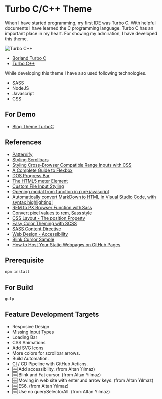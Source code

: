 # Turbo C/C++ Theme

When I have started programming, my first IDE was Turbo C. With helpful documents I have learned the C programming language. Turbo C has an important place in my heart. For showing my admiration, I have developed this theme.

![Turbo C++](https://upload.wikimedia.org/wikipedia/commons/1/16/Turbo_CPP_Compiler.jpg)

- [Borland Turbo C](https://en.wikipedia.org/wiki/Borland_Turbo_C)
- [Turbo C++](https://en.wikipedia.org/wiki/Turbo_C%2B%2B)

While developing this theme I have also used following technologies.

- SASS
- NodeJS
- Javascript
- CSS

## For Demo

- [Blog Theme TurboC](https://fatihtatoglu.github.io/blog-theme-turboc/)

## References

- [Patternify](http://www.patternify.com)
- [Styling Scrollbars](https://webkit.org/blog/363/styling-scrollbars)
- [Styling Cross-Browser Compatible Range Inputs with CSS](https://css-tricks.com/styling-cross-browser-compatible-range-inputs-css/)
- [A Complete Guide to Flexbox](https://css-tricks.com/snippets/css/a-guide-to-flexbox/)
- [DOS Progress Bar](https://dribbble.com/shots/6647884-Daily-UI-086-Progress-Bar)
- [The HTML5 meter Element](https://css-tricks.com/html5-meter-element/#:~:text=The%20meter%20element%20represents%20a,also%20known%20as%20a%20gauge)
- [Custom File Input Styling](https://css-tricks.com/snippets/css/custom-file-input-styling-webkitblink/)
- [Opening modal from function in pure javascript](https://stackoverflow.com/questions/51759599/opening-modal-from-function-in-pure-javascript/51759691)
- [Automatically convert MarkDown to HTML in Visual Studio Code, with syntax highlighting!](https://communary.net/2016/05/23/automatically-convert-markdown-to-html-in-visual-studio-code-with-syntax-highlighting/)
- [REM to PX Browser Function with Sass](https://davidwalsh.name/rem-px-browser-function-sass)
- [Convert pixel values to rem, Sass style](https://medium.com/@bhargav3shah/scss-convert-pixel-values-to-rem-using-functions-f1cef575edfd)
- [CSS Layout - The position Property](https://www.w3schools.com/css/css_positioning.asp)
- [Easy Color Theming with SCSS](https://medium.com/@dmitriy.borodiy/easy-color-theming-with-scss-bc38fd5734d1)
- [SASS Content Directive](https://thoughtbot.com/blog/sasss-content-directive)
- [Web Design - Accessibility](https://www.w3.org/standards/webdesign/accessibility)
- [Blink Cursor Sample](https://codepen.io/amit_merchant/pen/qBjvvzL)
- [How to Host Your Static Webpages on GitHub Pages](https://www.pluralsight.com/guides/how-to-host-your-static-webpages-on-github-pages)

## Prerequisite

```bash
npm install
```

## For Build

```bash
gulp
```

## Feature Development Targets

- Resposive Design
- Missing Input Types
- Loading Bar
- CSS Animations
- Add SVG Icons
- More colors for scrollbar arrows.
- Build Automation.
- CI / CD Pipeline with GitHub Actions.
- 🆕 Add accessibility. (from Altan Yılmaz)
- 🆕 Blink and Fat cursor. (from Altan Yılmaz)
- 🆕 Moving in web site with enter and arrow keys. (from Altan Yılmaz)
- 🆕 ES6. (from Altan Yılmaz)
- 🆕 Use no querySelectorAll. (from Altan Yılmaz)
